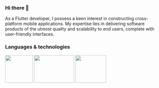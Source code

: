 ### Hi there 👋

As a Flutter developer, I possess a keen interest in constructing cross-platform mobile applications. My expertise lies in delivering software products of the utmost quality and scalability to end users, complete with user-friendly interfaces.

### Languages & technologies



<div>
  
<img src="https://user-images.githubusercontent.com/32240376/229898051-90ea5815-89ea-4d5a-9bd0-82abc322de82.png" width="90" height="90">

<img src="https://user-images.githubusercontent.com/32240376/229898950-951ffba9-c285-4d96-aff2-4748a8d2ad16.png" width="130" height="90">

<img src="https://user-images.githubusercontent.com/32240376/229899795-f4850b66-fec2-4ee4-a62a-a66ea1d391e5.png" width="100" height="90">

</div>
